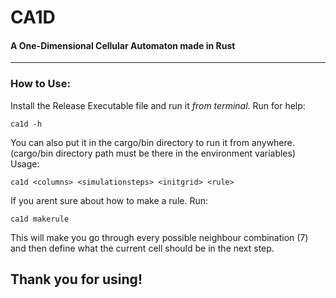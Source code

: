 # CA1D
#### A One-Dimensional Cellular Automaton made in Rust

---

### How to Use:
Install the Release Executable file and run it *from terminal*.
Run for help:
```
ca1d -h
```
You can also put it in the cargo/bin directory to run it from anywhere. (cargo/bin directory path must be there in the 
environment variables)
Usage:
```
ca1d <columns> <simulationsteps> <initgrid> <rule>
```

If you arent sure about how to make a rule. Run:
```
ca1d makerule
```
This will make you go through every possible neighbour combination (7) and then
define what the current cell should be in the next step.

## Thank you for using!


